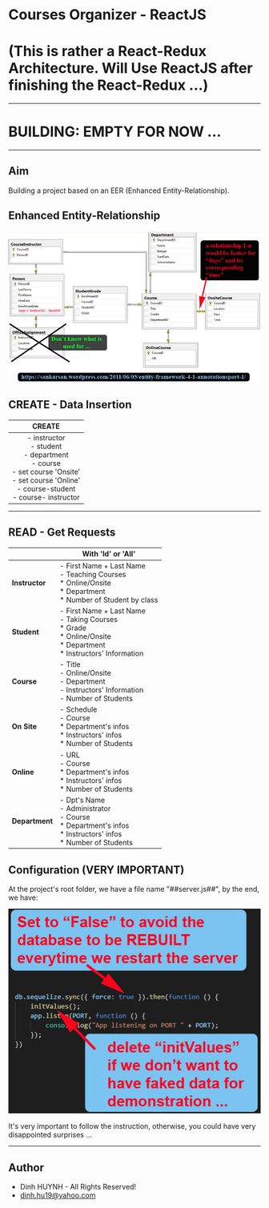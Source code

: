 # Courses Organizer - ReactJS
# (This is rather a React-Redux Architecture. Will Use ReactJS after finishing the React-Redux ...)

---
# BUILDING: EMPTY FOR NOW ...

---

## Aim
Building a project based on an EER (Enhanced Entity-Relationship).

## Enhanced Entity-Relationship

![alt text](assets/img/SchoolDataModel.jpg)

## CREATE - Data Insertion
|                                                                             CREATE                                                                             |
|:--------------------------------------------------------------------------------------------------------------------------------------------------------------:|
| - instructor<br> - student<br> - department<br> - course<br> - set course 'Onsite'<br> - set course 'Online'<br> - course-student<br> - course- instructor<br> |

---

## READ - Get Requests
|                | With 'Id' or 'All'                                                                                                                                |
|----------------|---------------------------------------------------------------------------------------------------------------------------------------------------|
| **Instructor** | - First Name + Last Name <br> - Teaching Courses <br>       * Online/Onsite<br>       * Department<br>       * Number of Student by class         |
| **Student**    | - First Name + Last Name <br> - Taking Courses <br>     * Grade <br>     * Online/Onsite<br>     * Department <br>     * Instructors' Information |
| **Course**     | - Title <br> - Online/Onsite <br> - Department <br> - Instructors' Information <br> - Number of Students                                          |
| **On Site**    | - Schedule <br> - Course <br>     * Department's infos <br>     * Instructors' infos <br>     * Number of Students                                |
| **Online**     | - URL <br> - Course<br>     * Department's infos<br>     * Instructors' infos<br>     * Number of Students                                        |
| **Department** | - Dpt's Name <br> - Administrator<br> - Course<br>     * Department's infos<br>     * Instructors' infos<br>     * Number of Students             |


## Configuration (VERY IMPORTANT)

At the project's root folder, we have a file name "##server.js##", by the end, we have:

![alt text](assets/img/server_config.jpg)

It's very important to follow the instruction, otherwise, you could have very disappointed surprises ...

---------------

## Author
* Dinh HUYNH - All Rights Reserved!
* dinh.hu19@yahoo.com
